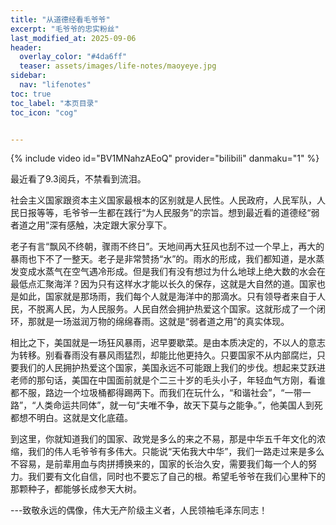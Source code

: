 ```yaml
---
title: "从道德经看毛爷爷" 
excerpt: "毛爷爷的忠实粉丝"
last_modified_at: 2025-09-06
header:
  overlay_color: "#4da6ff"
  teaser: assets/images/life-notes/maoyeye.jpg
sidebar:
  nav: "lifenotes"
toc: true
toc_label: "本页目录"
toc_icon: "cog"


---
```



{% include video id="BV1MNahzAEoQ" provider="bilibili" danmaku="1" %}

最近看了9.3阅兵，不禁看到流泪。


社会主义国家跟资本主义国家最根本的区别就是人民性。人民政府，人民军队，人民日报等等，毛爷爷一生都在践行“为人民服务”的宗旨。想到最近看的道德经“弱者道之用”深有感触，决定跟大家分享下。


老子有言“飘风不终朝，骤雨不终日”。天地间再大狂风也刮不过一个早上，再大的暴雨也下不了一整天。老子是非常赞扬“水”的。雨水的形成，我们都知道，是水蒸发变成水蒸气在空气遇冷形成。但是我们有没有想过为什么地球上绝大数的水会在最低点汇聚海洋？因为只有这样水才能以长久的保存，这就是大自然的道。国家也是如此，国家就是那场雨，我们每个人就是海洋中的那滴水。只有领导者来自于人民，不脱离人民，为人民服务。人民自然会拥护热爱这个国家。这就形成了一个闭环，那就是一场滋润万物的绵绵春雨。这就是“弱者道之用”的真实体现。


相比之下，美国就是一场狂风暴雨，迟早要歇菜。是由本质决定的，不以人的意志为转移。别看春雨没有暴风雨猛烈，却能比他更持久。只要国家不从内部腐烂，只要我们的人民拥护热爱这个国家，美国永远不可能跟上我们的步伐。想起来艾跃进老师的那句话，美国在中国面前就是个二三十岁的毛头小子，年轻血气方刚，看谁都不服，路边一个垃圾桶都得踢两下。而我们在玩什么，“和谐社会”，“一带一路”，“人类命运共同体”，就一句“夫唯不争，故天下莫与之能争。”，他美国人到死都想不明白。这就是文化底蕴。


到这里，你就知道我们的国家、政党是多么的来之不易，那是中华五千年文化的浓缩，我们的伟人毛爷爷有多伟大。只能说“天佑我大中华”，我们一路走过来是多么不容易，是前辈用血与肉拼搏换来的，国家的长治久安，需要我们每一个人的努力。我们要有文化自信，同时也不要忘了自己的根。希望毛爷爷在我们心里种下的那颗种子，都能够长成参天大树。


---致敬永远的偶像，伟大无产阶级主义者，人民领袖毛泽东同志！
